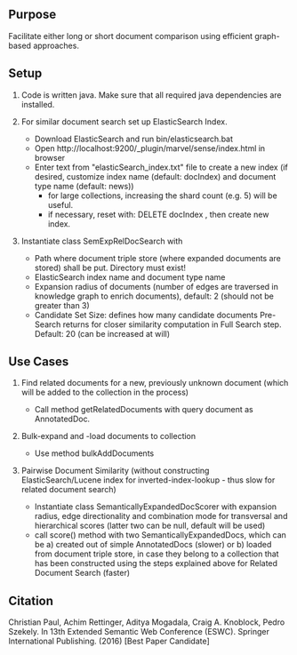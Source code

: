 ## Purpose 

Facilitate either long or short document comparison using efficient graph-based approaches.

## Setup

1. Code is written java. Make sure that all required java dependencies are installed.
2. For similar document search set up ElasticSearch Index.
	* Download ElasticSearch and run bin/elasticsearch.bat
	* Open http://localhost:9200/_plugin/marvel/sense/index.html in browser
	* Enter text from "elasticSearch_index.txt" file to create a new index (if desired, customize index name (default: docIndex) and document type name (default: news))
		* for large collections, increasing the shard count (e.g. 5) will be useful.
		* if necessary, reset with: DELETE docIndex , then create new index.

3. Instantiate class SemExpRelDocSearch with 
	* Path where document triple store (where expanded documents are stored) shall be put. Directory must exist!
	* ElasticSearch index name and document type name
	* Expansion radius of documents (number of edges are traversed in knowledge graph to enrich documents), default: 2 (should not be greater than 3)
	* Candidate Set Size: defines how many candidate documents Pre-Search returns for closer similarity computation in Full Search step. Default: 20 (can be increased at will)

## Use Cases

1. Find related documents for a new, previously unknown document (which will be added to the collection in the process)
	* Call method getRelatedDocuments with query document as AnnotatedDoc.

2. Bulk-expand and -load documents to collection
	* Use method bulkAddDocuments
		
3. Pairwise Document Similarity (without constructing ElasticSearch/Lucene index for inverted-index-lookup - thus slow for related document search)
	* Instantiate class SemanticallyExpandedDocScorer with expansion radius, edge directionality and combination mode for transversal and hierarchical scores (latter two can be null, default will be used)
	* call score() method with two SemanticallyExpandedDocs, which can be a) created out of simple AnnotatedDocs (slower) or b) loaded from document triple store, in case they belong to a collection that has been constructed using the steps explained above for Related Document Search (faster)


## Citation

Christian Paul, Achim Rettinger, Aditya Mogadala, Craig A. Knoblock, Pedro Szekely. In 13th Extended Semantic Web Conference (ESWC). Springer International Publishing. (2016) [Best Paper Candidate]

